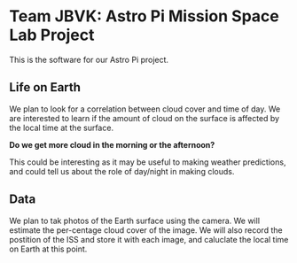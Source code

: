 # Team JBVK: Astro Pi Mission Space Lab Project
This is the software for our Astro Pi project.

## Life on Earth
We plan to look for a correlation between cloud cover and time of day. We are interested to learn if the amount of
cloud on the surface is affected by the local time at the surface.

**Do we get more cloud in the morning or the afternoon?**

This could be interesting as it may be useful to making weather predictions, and could tell us about the role of day/night in making clouds.

## Data
We plan to tak photos of the Earth surface using the camera. We will estimate the per-centage cloud cover of the image.
We will also record the postition of the ISS and store it with each image, and caluclate
the local time on Earth at this point.
